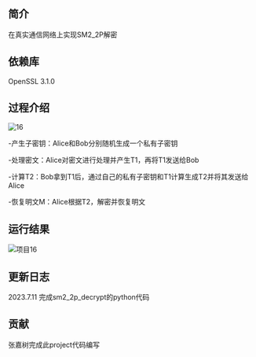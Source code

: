 ## 简介
在真实通信网络上实现SM2_2P解密
## 依赖库
OpenSSL 3.1.0


## 过程介绍
![16](https://github.com/snipernan/SDU23-CryptoRepo/assets/111271440/2d6f5b54-c6ba-4f28-a1ac-5e4d9389399a)

-产生子密钥：Alice和Bob分别随机生成一个私有子密钥

-处理密文：Alice对密文进行处理并产生T1，再将T1发送给Bob

-计算T2：Bob拿到T1后，通过自己的私有子密钥和T1计算生成T2并将其发送给Alice

-恢复明文M：Alice根据T2，解密并恢复明文

## 运行结果
![项目16](https://github.com/snipernan/SDU23-CryptoRepo/assets/111271440/3d64d169-f18a-4893-94d5-daa23a1fe3c8)

## 更新日志
2023.7.11 完成sm2_2p_decrypt的python代码

## 贡献
张嘉树完成此project代码编写
